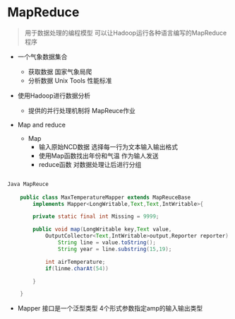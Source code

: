 # MapReduce
> 用于数据处理的编程模型 可以让Hadoop运行各种语言编写的MapReduce程序


* 一个气象数据集合

  * 获取数据 国家气象局爬
  * 分析数据 Unix Tools 性能标准
 
* 使用Hadoop进行数据分析
  * 提供的并行处理机制将 MapReuce作业
  

* Map and reduce
	* Map
		* 输入原始NCD数据 选择每一行为文本输入输出格式
		* 使用Map函数找出年份和气温 作为输人发送
		* reduce函数 对数据处理让后进行分组


```java

Java MapReuce
	
	public class MaxTemperatureMapper extends MapReuceBase 
		implements Mapper<LongWritable,Text,Text,IntWritable>{

		private static final int Missing = 9999;

		public void map(LongWritable key,Text value,
			OutputCollector<Text,IntWritable>output,Reporter reporter) theros IOException{
				String line = value.toString();
				String year = line.substring(15,19);

			int airTemperature;
			if(linme.charAt(54))

		}

	}
```

* Mapper 接口是一个泛型类型 4个形式参数指定amp的输入输出类型



	
